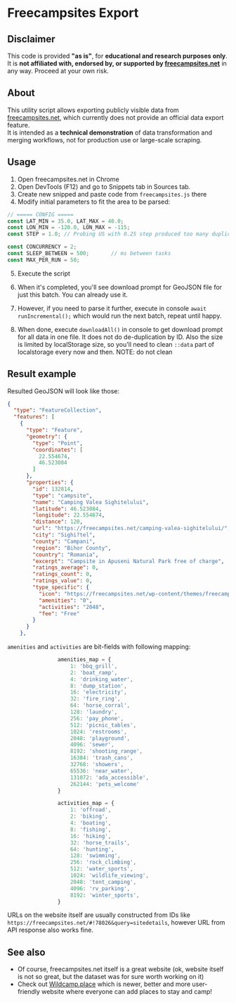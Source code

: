 # Freecampsites Export

## Disclaimer

This code is provided **"as is"**, for **educational and research purposes only**.  
It is **not affiliated with, endorsed by, or supported by [freecampsites.net](https://freecampsites.net/)** in any way. Proceed at your own risk.

## About

This utility script allows exporting publicly visible data from [freecampsites.net](https://freecampsites.net), which currently does not provide an official data export feature.  
It is intended as a **technical demonstration** of data transformation and merging workflows, not for production use or large-scale scraping.


## Usage

1. Open freecampsites.net in Chrome
2. Open DevTools (F12) and go to Snippets tab in Sources tab.
3. Create new snipped and paste code from `freecampsites.js` there
4. Modify initial parameters to fit the area to be parsed:

```js
// ===== CONFIG =====
const LAT_MIN = 35.0, LAT_MAX = 40.0;
const LON_MIN = -120.0, LON_MAX = -115;
const STEP = 1.0; // Probing US with 0.25 step produced too many duplicated, so probably 0.5-1 degree would be ideal.

const CONCURRENCY = 2;
const SLEEP_BETWEEN = 500;       // ms between tasks
const MAX_PER_RUN = 50; 
```

5. Execute the script
6. When it's completed, you'll see download prompt for GeoJSON file for just this batch. You can already use it.

7. However, if you need to parse it further, execute in console `await runIncremental();` which would run the next batch, repeat until happy.
8. When done, execute `downloadAll()` in console to get download prompt for all data in one file. It does not do de-duplication by ID. Also the size is limited by localStorage size, so you'll need to clean `::data` part of localstorage every now and then. NOTE: do not clean

## Result example

Resulted GeoJSON will look like those:

```json
{
  "type": "FeatureCollection",
  "features": [
    {
      "type": "Feature",
      "geometry": {
        "type": "Point",
        "coordinates": [
          22.554674,
          46.523084
        ]
      },
      "properties": {
        "id": 132814,
        "type": "campsite",
        "name": "Camping Valea Sighitelului",
        "latitude": 46.523084,
        "longitude": 22.554674,
        "distance": 120,
        "url": "https://freecampsites.net/camping-valea-sighitelului/",
        "city": "Sighi?tel",
        "county": "Campani",
        "region": "Bihor County",
        "country": "Romania",
        "excerpt": "Campsite in Apuseni Natural Park free of charge",
        "ratings_average": 0,
        "ratings_count": 0,
        "ratings_value": 0,
        "type_specific": {
          "icon": "https://freecampsites.net/wp-content/themes/freecampsites/images/map-icons/fc_icon-tent-green-24x24.png",
          "amenities": "0",
          "activities": "2048",
          "fee": "Free"
        }
      }
    },
```

`amenities` and `activities` are bit-fields with following mapping:
```js
                amenities_map = {
                    1: 'bbq_grill',
                    2: 'boat_ramp',
                    4: 'drinking_water',
                    8: 'dump_station', 
                    16: 'electricity',
                    32: 'fire_ring',
                    64: 'horse_corral',
                    128: 'laundry',
                    256: 'pay_phone',
                    512: 'picnic_tables',
                    1024: 'restrooms',
                    2048: 'playground',
                    4096: 'sewer',
                    8192: 'shooting_range',
                    16384: 'trash_cans',
                    32768: 'showers',
                    65536: 'near_water',
                    131072: 'ada_accessible',
                    262144: 'pets_welcome'
                }

                activities_map = {
                    1: 'offroad',
                    2: 'biking',
                    4: 'boating',
                    8: 'fishing',
                    16: 'hiking',
                    32: 'horse_trails',
                    64: 'hunting',
                    128: 'swimming',
                    256: 'rock_climbing',
                    512: 'water_sports',
                    1024: 'wildlife_viewing',
                    2048: 'tent_camping',
                    4096: 'rv_parking',
                    8192: 'winter_sports',
                }
```

URLs on the website itself are usually constructed from IDs like `https://freecampsites.net/#!78026&query=sitedetails`, however URL from API response also works fine.

## See also

- Of course, freecampsites.net itself is a great website (ok, website itself is not so great, but the dataset was for sure worth working on it)
- Check out [Wildcamp.place](https://wildcamp.place) which is newer, better and more user-friendly website where everyone can add places to stay and camp!
